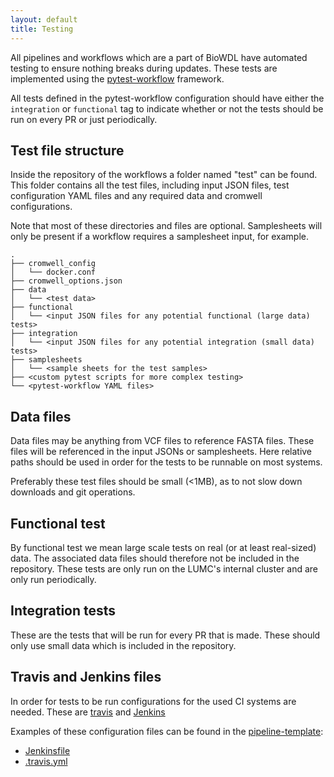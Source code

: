 ```yaml
---
layout: default
title: Testing
---
```


All pipelines and workflows which are a part of BioWDL have automated
testing to ensure nothing breaks during updates. These tests are
implemented using the
[pytest-workflow](https://pytest-workflow.readthedocs.io/en/stable/)
framework.

All tests defined in the pytest-workflow configuration should have either
the `integration` or `functional` tag to indicate whether or not the tests
should be run on every PR or just periodically.

## Test file structure
Inside the repository of the workflows a folder named "test" can be found.
This folder contains all the test files, including input JSON files,
test configuration YAML files and any required data and cromwell configurations.

Note that most of these directories and files are optional. Samplesheets
will only be present if a workflow requires a samplesheet input, for example.
```
.
├── cromwell_config
│   └── docker.conf
├── cromwell_options.json
├── data
│   └── <test data>
├── functional
│   └── <input JSON files for any potential functional (large data) tests>
├── integration
│   └── <input JSON files for any potential integration (small data) tests>
├── samplesheets
│   └── <sample sheets for the test samples>
├── <custom pytest scripts for more complex testing>
└── <pytest-workflow YAML files>
```

## Data files
Data files may be anything from VCF files to reference FASTA files.
These files will be referenced in the input JSONs or samplesheets.
Here relative paths should be used in order for the tests to be runnable
on most systems.

Preferably these test files should be small (<1MB), as to not slow down
downloads and git operations. 

## Functional test
By functional test we mean large scale tests on real (or at least 
real-sized) data. The associated data files should therefore not be
included in the repository. These tests are only run on the LUMC's
internal cluster and are only run periodically.

## Integration tests
These are the tests that will be run for every PR that is made. These
should only use small data which is included in the repository.

## Travis and Jenkins files
In order for tests to be run configurations for the used CI systems are
needed. These are [travis](https://travis-ci.org/) and 
[Jenkins](https://stingray.researchlumc.nl/)

Examples of these configuration files can be found in the
[pipeline-template](https://github.com/biowdl/pipeline-template):
- [Jenkinsfile](https://github.com/biowdl/pipeline-template/blob/develop/Jenkinsfile)
- [.travis.yml](https://github.com/biowdl/pipeline-template/blob/develop/.travis.yml)